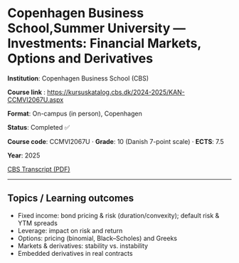# Copenhagen Business School,Summer University — Investments: Financial Markets, Options and Derivatives

**Institution**: Copenhagen Business School (CBS) 

**Course link** : https://kursuskatalog.cbs.dk/2024-2025/KAN-CCMVI2067U.aspx

**Format**: On-campus (in person), Copenhagen

**Status**: Completed ✅  

**Course code**: CCMVI2067U · **Grade**: 10 (Danish 7-point scale) · **ECTS**: 7.5

**Year**: 2025  


[ CBS Transcript (PDF)](https://github.com/CheickPaul/Finance-Python-Learning-Portfolio/blob/1f65ea56a3a98cdc87d58bfea42f8b4832e14f56/certificates/cbs_summer_2025_transcript.pdf)

---

## Topics / Learning outcomes
- Fixed income: bond pricing & risk (duration/convexity); default risk & YTM spreads  
- Leverage: impact on risk and return  
- Options: pricing (binomial, Black–Scholes) and Greeks  
- Markets & derivatives: stability vs. instability  
- Embedded derivatives in real contracts  



